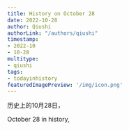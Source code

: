 ```yaml
---
title: History on October 28
date: 2022-10-28
author: Qiushi 
authorLink: "/authors/qiushi"
timestamp: 
- 2022-10
- 10-28
multitype: 
- qiushi
tags: 
- todayinhistory
featuredImagePreview: '/img/icon.png'
---
```









历史上的10月28日，

October 28 in history, 

<!--more-->

